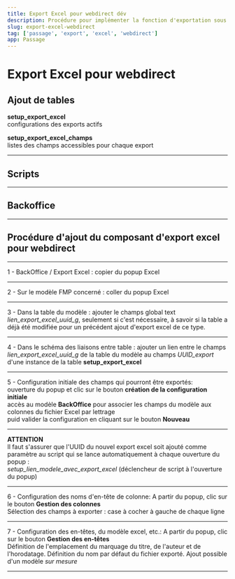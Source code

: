 ```yaml
---
title: Export Excel pour webdirect dév
description: Procédure pour implémenter la fonction d'exportation sous format Excel pour les utilisateurs de Passage via webdirect
slug: export-excel-webdirect
tag: ['passage', 'export', 'excel', 'webdirect']
app: Passage
---
```


# Export Excel pour webdirect
## Ajout de tables
**setup_export_excel**  
configurations des exports actifs  

**setup_export_excel_champs**  
listes des champs accessibles pour chaque export  

<doc-image src="docs/exportExcelWebdirect/01.png" alt="Alfa3a Documentation"></doc-image>  
 
***
## Scripts

<doc-image src="docs/exportExcelWebdirect/03.png" alt="Alfa3a Documentation"></doc-image> 

***
## Backoffice

<doc-image src="docs/exportExcelWebdirect/02.png" alt="Alfa3a Documentation"></doc-image> 

***
## Procédure d'ajout du composant d'export excel pour webdirect  

***  

1 - BackOffice / Export Excel : copier du popup Excel  
***   

2 - Sur le modèle FMP concerné : coller du popup Excel  
***  

3 - Dans la table du modèle :
  ajouter le champs global text *lien_export_excel_uuid_g*, seulement si c'est nécessaire, à savoir si la table a déjà été modifiée pour un précédent ajout d'export excel de ce type.  

***  


4 - Dans le schéma des liaisons entre table :
  ajouter un lien entre le champs *lien_export_excel_uuid_g* de la table du modèle au champs *UUID_export* d'une instance de la table **setup_export_excel**

<doc-image src="docs/exportExcelWebdirect/04.png" alt="Alfa3a Documentation"></doc-image>  
***  

5 - Configuration initiale des champs qui pourront être exportés:  
ouverture du popup et clic sur le bouton **création de la configuration initiale**  
accès au modèle **BackOffice** pour associer les champs du modèle aux colonnes du fichier Excel par lettrage  
puid valider la configuration en cliquant sur le bouton **Nouveau**  

 
<doc-image src="docs/exportExcelWebdirect/05.png" alt="Alfa3a Documentation"></doc-image>    
***
**ATTENTION**  
Il faut s'assurer que l'UUID du nouvel export excel soit ajouté comme paramètre au script qui se lance automatiquement à chaque ouverture du popup :  
*setup_lien_modele_avec_export_excel*
(déclencheur de script à l'ouverture du popup)  
***  


6 - Configuration des noms d'en-tête de colonne:
A partir du popup, clic sur le bouton **Gestion des colonnes**  
Sélection des champs à exporter : case à cocher à gauche de chaque ligne
 
<doc-image src="docs/exportExcelWebdirect/06.png" alt="Alfa3a Documentation"></doc-image> 
***  

7 - Configuration des en-têtes, du modèle excel, etc.:
A partir du popup, clic sur le bouton **Gestion des en-têtes**  
Définition de l'emplacement du marquage du titre, de l'auteur et de l'horodatage.
Définition du nom par défaut du fichier exporté.
Ajout possible d'un modèle *sur mesure*
 
<doc-image src="docs/exportExcelWebdirect/07.png" alt="Alfa3a Documentation"></doc-image> 
***  
